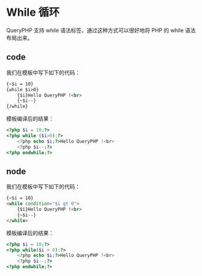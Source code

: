 # While 循环

QueryPHP 支持  while 语法标签，通过这种方式可以很好地将 PHP 的 while 语法布局出来。

## code

我们在模板中写下如下的代码：

``` html
{~$i = 10}
{while $i>0}   
    {$i}Hello QueryPHP !<br>   
    {~$i--}   
{/while} 
```

模板编译后的结果：

``` php
<?php $i = 10;?>
<?php while ($i>0):?>
    <?php echo $i;?>Hello QueryPHP !<br>
    <?php $i--;?>
<?php endwhile;?>
```

## node

我们在模板中写下如下的代码：

``` html
{~$i = 10}
<while condition="$i gt 0">   
    {$i}Hello QueryPHP !<br>   
    {~$i--}   
</while>
```

模板编译后的结果：

``` php
<?php $i = 10;?>
<?php while($i > 0):?>
    <?php echo $i;?>Hello QueryPHP !<br>
    <?php $i--;?>
<?php endwhile;?>
```
